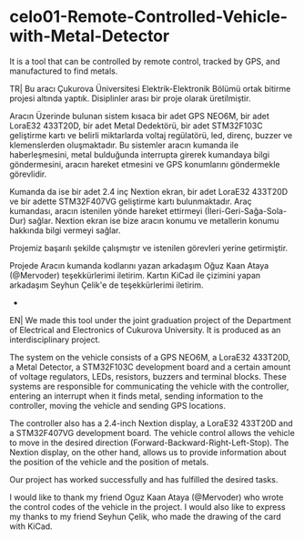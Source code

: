 # celo01-Remote-Controlled-Vehicle-with-Metal-Detector
It is a tool that can be controlled by remote control, tracked by GPS, and manufactured to find metals.

TR|
  Bu aracı Çukurova Üniversitesi Elektrik-Elektronik Bölümü ortak bitirme projesi altında yaptık. Disiplinler arası bir proje olarak üretilmiştir. 

  Aracın Üzerinde bulunan sistem kısaca bir adet GPS NEO6M, bir adet LoraE32 433T20D, bir adet Metal Dedektörü, bir adet STM32F103C geliştirme kartı ve belirli miktarlarda voltaj regülatörü, led, direnç, buzzer ve klemenslerden oluşmaktadır.
  Bu sistemler aracın kumanda ile haberleşmesini, metal bulduğunda interrupta girerek kumandaya bilgi göndermesini, aracın hareket etmesini ve GPS konumlarını göndermekle görevlidir.

  Kumanda da ise bir adet 2.4 inç Nextion ekran, bir adet LoraE32 433T20D ve bir adette STM32F407VG geliştirme kartı bulunmaktadır. 
  Araç kumandası, aracın istenilen yönde hareket ettirmeyi (İleri-Geri-Sağa-Sola-Dur) sağlar. Nextion ekran ise bize aracın konumu ve metallerin konumu hakkında bilgi vermeyi sağlar.

  Projemiz başarılı şekilde çalışmıştır ve istenilen görevleri yerine getirmiştir.
  
  Projede Aracın kumanda kodlarını yazan arkadaşım Oğuz Kaan Ataya (@Mervoder) teşekkürlerimi iletirim. Kartın KiCad ile çizimini yapan arkadaşım Seyhun Çelik'e de teşekkürlerimi iletirim. 


-


  EN|
  We made this tool under the joint graduation project of the Department of Electrical and Electronics of Cukurova University. It is produced as an interdisciplinary project. 

  The system on the vehicle consists of a GPS NEO6M, a LoraE32 433T20D, a Metal Detector, a STM32F103C development board and a certain amount of voltage regulators, LEDs, resistors, buzzers and terminal blocks.
  These systems are responsible for communicating the vehicle with the controller, entering an interrupt when it finds metal, sending information to the controller, moving the vehicle and sending GPS locations.

  The controller also has a 2.4-inch Nextion display, a LoraE32 433T20D and a STM32F407VG development board. 
  The vehicle control allows the vehicle to move in the desired direction (Forward-Backward-Right-Left-Stop). The Nextion display, on the other hand, allows us to provide information about the position of the vehicle and the position of metals.

  Our project has worked successfully and has fulfilled the desired tasks.
  
  I would like to thank my friend Oguz Kaan Ataya (@Mervoder) who wrote the control codes of the vehicle in the project. I would also like to express my thanks to my friend Seyhun Çelik, who made the drawing of the card with KiCad. 

